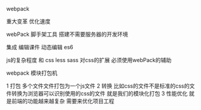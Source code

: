 webpack

重大变革  优化速度 

webPack 脚手架工具  搭建不需要服务器的开发环境

集成 编辑课件  动态编辑  es6 

js的复杂程度 和  css  less  sass 对css的扩展  必须使用webPack的辅助

webpack 模块打包机  

1 打包 多个文件文件打包为一个js文件
2 转换 比如css的文件不是标准的css的文件转换为浏览器可以识别使用的css的文件  就是我们的模块化打包 
3 性能优化 就是前端的功能越来越复杂 需要来优化项目工程 













































